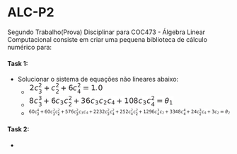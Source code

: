 # ALC-P2
Segundo Trabalho(Prova) Disciplinar para COC473 - Álgebra Linear Computacional consiste em criar uma pequena biblioteca de cálculo numérico para: 

#### **Task 1:** 
- Solucionar o sistema de equações não lineares abaixo:  
  - ![equation1](https://github.com/Leminsk/ALC-P2/blob/main/Task%201/equations/equation1.png "Equation 1")  
  - ![equation2](https://github.com/Leminsk/ALC-P2/blob/main/Task%201/equations/equation2.png "Equation 2")  
  - ![equation3](https://github.com/Leminsk/ALC-P2/blob/main/Task%201/equations/equation3.png "Equation 3")  

  

#### **Task 2:**
- 
